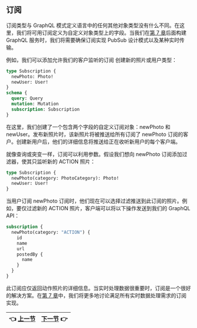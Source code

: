 ## 订阅

订阅类型与 GraphQL 模式定义语言中的任何其他对象类型没有什么不同。在这里，我们将可用订阅定义为自定义对象类型上的字段。当我们在[第 7 章](/ch07_00.md)后面构建 GraphQL 服务时，我们将需要确保订阅实现 PubSub 设计模式以及某种实时传输。

例如，我们可以添加允许我们的客户监听的订阅 创建新的照片或用户类型：

``` graphql
type Subscription {
  newPhoto: Photo!
  newUser: User!
}
schema {
  query: Query
  mutation: Mutation
  subscription: Subscription
}
```

在这里，我们创建了一个包含两个字段的自定义订阅对象：newPhoto 和 newUser。发布新照片时，该新照片将被推送给所有订阅了 newPhoto 订阅的客户。创建新用户后，他们的详细信息将推送给正在收听新用户的每个客户端。

就像查询或突变一样，订阅可以利用参数。假设我们想向 newPhoto 订阅添加过滤器，使其只监听新的 ACTION 照片：

``` graphql
type Subscription {
  newPhoto(category: PhotoCategory): Photo!
  newUser: User!
}
```

当用户订阅 newPhoto 订阅时，他们现在可以选择过滤推送到此订阅的照片。例如，要仅过滤新的 ACTION 照片，客户端可以将以下操作发送到我们的 GraphQL API：

``` graphql
subscription {
  newPhoto(category: "ACTION") {
    id
    name
    url
    postedBy {
      name
    }
  }
}
```

此订阅应仅返回动作照片的详细信息。当实时处理数据很重要时，订阅是一个很好的解决方案。在[第 7 章](/ch07_00.md)中，我们将更多地讨论满足所有实时数据处理需求的订阅实现。

| :point_left: [上一节](/ch04_06.md) | [下一节](/ch04_08.md) :point_right: |
| - | - |
